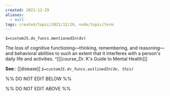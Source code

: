 ```yaml
---
created: 2021-12-29 
aliases:
  - null
tags: created/topic/2021/12/29, node/topic/term
---
```

`$=customJS.dv_funcs.mentionedIn(dv)`

The loss of cognitive functioning—thinking, remembering, and reasoning—and behavioral abilities to such an extent that it interferes with a person's daily life and activities.
 ^[[[course_Dr. K's Guide to Mental Health]]]

**See**:: [[disease]]
*`$=customJS.dv_funcs.outlinedIn(dv, this)`*

%% DO NOT EDIT BELOW %%

%% DO NOT EDIT ABOVE %%
